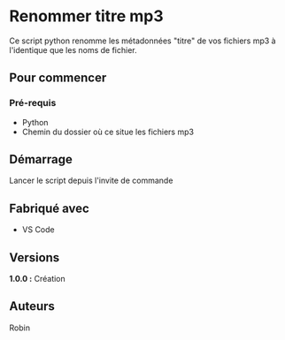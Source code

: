 # Renommer titre mp3

Ce script python renomme les métadonnées "titre" de vos fichiers mp3 à l'identique que les noms de fichier.

## Pour commencer

### Pré-requis

- Python
- Chemin du dossier où ce situe les fichiers mp3

## Démarrage

Lancer le script depuis l'invite de commande

## Fabriqué avec

- VS Code

## Versions

**1.0.0 :** Création

## Auteurs

Robin

